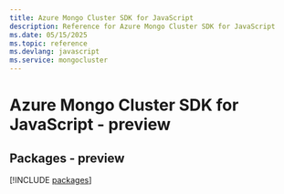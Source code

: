 ```yaml
---
title: Azure Mongo Cluster SDK for JavaScript
description: Reference for Azure Mongo Cluster SDK for JavaScript
ms.date: 05/15/2025
ms.topic: reference
ms.devlang: javascript
ms.service: mongocluster
---
```

# Azure Mongo Cluster SDK for JavaScript - preview
## Packages - preview
[!INCLUDE [packages](mongo-cluster-index.md)]